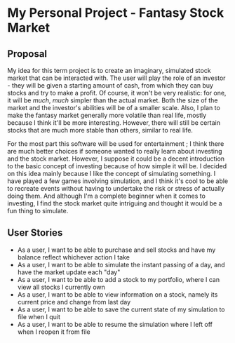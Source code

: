 # My Personal Project - Fantasy Stock Market

## Proposal

My idea for this term project is to create an imaginary, simulated stock market that can be interacted with. The user
will play the role of an investor - they will be given a starting amount of cash, from which they can buy stocks and try
to make a profit. Of course, it won't be very realistic: for one, it will be *much*, *much* simpler than the actual
market. Both the size of the market and the investor's abilities will be of a smaller scale. Also, I plan to make the
fantasy market generally more volatile than real life, mostly because I think it'll be more interesting. However, there
will still be certain stocks that are much more stable than others, similar to real life.

For the most part this software will be used for entertainment ; I think there are much better choices if someone wanted
to really learn about investing and the stock market. However, I suppose it could be a decent introduction to the basic
concept of investing because of how simple it will be. I decided on this idea mainly because I like the concept of
simulating something. I have played a few games involving simulation, and I think it's cool to be able to recreate
events without having to undertake the risk or stress of actually doing them. And although I'm a complete beginner when
it comes to investing, I find the stock market quite intriguing and thought it would be a fun thing to simulate.

## User Stories

- As a user, I want to be able to purchase and sell stocks and have my balance reflect whichever action I take
- As a user, I want to be able to simulate the instant passing of a day, and have the market update each "day"
- As a user, I want to be able to add a stock to my portfolio, where I can view all stocks I currently own
- As a user, I want to be able to view information on a stock, namely its current price and change from last day
- As a user, I want to be able to save the current state of my simulation to file when I quit
- As a user, I want to be able to resume the simulation where I left off when I reopen it from file
